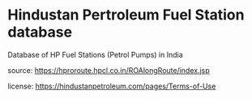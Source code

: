 # Hindustan Pertroleum Fuel Station database
Database of HP Fuel Stations (Petrol Pumps) in India


source: https://hproroute.hpcl.co.in/ROAlongRoute/index.jsp

license: https://hindustanpetroleum.com/pages/Terms-of-Use

